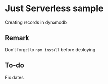 # Just Serverless sample
Creating records in dynamodb

## Remark
Don’t forget to `npm install` before deploying

## To-do
Fix dates